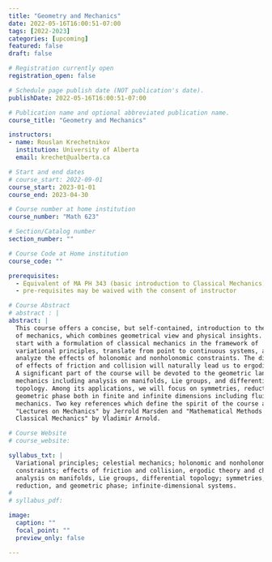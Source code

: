 ```yaml
---
title: "Geometry and Mechanics"
date: 2022-05-16T16:00:51-07:00
tags: [2022-2023]
categories: [upcoming]
featured: false
draft: false

# Registration currently open
registration_open: false

# Schedule page publish date (NOT publication's date).
publishDate: 2022-05-16T16:00:51-07:00

# Publication name and optional abbreviated publication name.
course_title: "Geometry and Mechanics"

instructors:
- name: Rouslan Krechetnikov
  institution: University of Alberta
  email: krechet@ualberta.ca

# Start and end dates
# course_start: 2022-09-01
course_start: 2023-01-01
course_end: 2023-04-30

# Course number at home institution
course_number: "Math 623"

# Section/Catalog number
section_number: ""

# Course Code at Home institution
course_code: ""

prerequisites:
  - Equivalent of MA PH 343 (basic introduction to Classical Mechanics)
  - pre-requisites may be waived with the consent of instructor

# Course Abstract
# abstract : |
abstract: |
  This course offers a concise, but self-contained, introduction to the subject
  of mechanics, which combines geometrical view and physical insights. We will
  start with a formulation of classical mechanics in the framework of
  variational principles, translate from point to continuous systems, and
  analyze the effects of holonomic and nonholonomic constraints. The discussion
  of effects of friction and collision will naturally lead us to ergodic theory.
  A significant part of the course will be devoted to the geometric language of
  mechanics including analysis on manifolds, Lie groups, and differential
  topology. Among its applications, we will focus on symmetries, reduction, and
  geometric phase both in finite and infinite dimensions including fluid
  mechanics. Two key references which define the spirit of the course are
  "Lectures on Mechanics" by Jerrold Marsden and "Mathematical Methods of
  Classical Mechanics" by Vladimir Arnold.

# Course Website
# course_website: 

syllabus_txt: |
  Variational principles; celestial mechanics; holonomic and nonholonomic
  constraints; effects of friction and collision, ergodic theory and chaos;
  analysis on manifolds, Lie groups, differential topology; symmetries,
  reduction, and geometric phase; infinite-dimensional systems.
#
# syllabus_pdf:

image:
  caption: ""
  focal_point: ""
  preview_only: false

---
```

